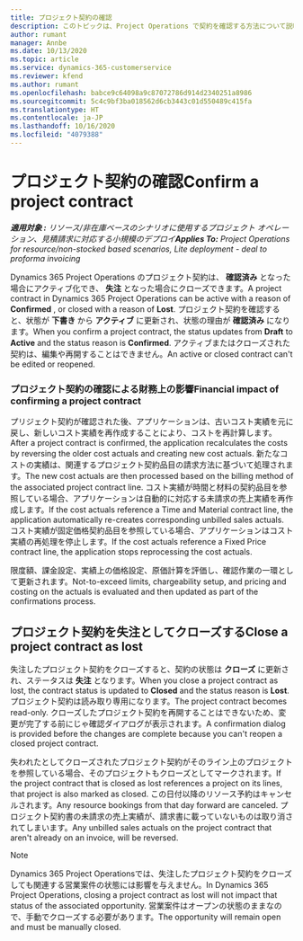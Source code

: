 ```yaml
---
title: プロジェクト契約の確認
description: このトピックは、Project Operations で契約を確認する方法について説明します。
author: rumant
manager: Annbe
ms.date: 10/13/2020
ms.topic: article
ms.service: dynamics-365-customerservice
ms.reviewer: kfend
ms.author: rumant
ms.openlocfilehash: babce9c64098a9c87072786d914d2340251a8986
ms.sourcegitcommit: 5c4c9bf3ba018562d6cb3443c01d550489c415fa
ms.translationtype: HT
ms.contentlocale: ja-JP
ms.lasthandoff: 10/16/2020
ms.locfileid: "4079388"
---
```

# <a name="confirm-a-project-contract"></a><span data-ttu-id="8476e-103">プロジェクト契約の確認</span><span class="sxs-lookup"><span data-stu-id="8476e-103">Confirm a project contract</span></span>

<span data-ttu-id="8476e-104">_**適用対象 :** リソース/非在庫ベースのシナリオに使用するプロジェクト オペレーション、見積請求に対応する小規模のデプロイ_</span><span class="sxs-lookup"><span data-stu-id="8476e-104">_**Applies To:** Project Operations for resource/non-stocked based scenarios, Lite deployment - deal to proforma invoicing_</span></span>

<span data-ttu-id="8476e-105">Dynamics 365 Project Operations のプロジェクト契約は、 **確認済み** となった場合にアクティブ化でき、 **失注** となった場合にクローズできます。</span><span class="sxs-lookup"><span data-stu-id="8476e-105">A project contract in Dynamics 365 Project Operations can be active with a reason of **Confirmed** , or closed with a reason of **Lost**.</span></span> <span data-ttu-id="8476e-106">プロジェクト契約を確認すると、状態が **下書き** から **アクティブ** に更新され、状態の理由が **確認済み** になります。</span><span class="sxs-lookup"><span data-stu-id="8476e-106">When you confirm a project contract, the status updates from **Draft** to **Active** and the status reason is **Confirmed**.</span></span> <span data-ttu-id="8476e-107">アクティブまたはクローズされた契約は、編集や再開することはできません。</span><span class="sxs-lookup"><span data-stu-id="8476e-107">An active or closed contract can't be edited or reopened.</span></span> 

### <a name="financial-impact-of-confirming-a-project-contract"></a><span data-ttu-id="8476e-108">プロジェクト契約の確認による財務上の影響</span><span class="sxs-lookup"><span data-stu-id="8476e-108">Financial impact of confirming a project contract</span></span>

<span data-ttu-id="8476e-109">プリジェクト契約が確認された後、アプリケーションは、古いコスト実績を元に戻し、新しいコスト実績を再作成することにより、コストを再計算します。</span><span class="sxs-lookup"><span data-stu-id="8476e-109">After a project contract is confirmed, the application recalculates the costs by reversing the older cost actuals and creating new cost actuals.</span></span> <span data-ttu-id="8476e-110">新たなコストの実績は、関連するプロジェクト契約品目の請求方法に基づいて処理されます。</span><span class="sxs-lookup"><span data-stu-id="8476e-110">The new cost actuals are then processed based on the billing method of the associated project contract line.</span></span> <span data-ttu-id="8476e-111">コスト実績が時間と材料の契約品目を参照している場合、アプリケーションは自動的に対応する未請求の売上実績を再作成します。</span><span class="sxs-lookup"><span data-stu-id="8476e-111">If the cost actuals reference a Time and Material contract line, the application automatically re-creates corresponding unbilled sales actuals.</span></span> <span data-ttu-id="8476e-112">コスト実績が固定価格契約品目を参照している場合、アプリケーションはコスト実績の再処理を停止します。</span><span class="sxs-lookup"><span data-stu-id="8476e-112">If the cost actuals reference a Fixed Price contract line, the application stops reprocessing the cost actuals.</span></span>

<span data-ttu-id="8476e-113">限度額、課金設定、実績上の価格設定、原価計算を評価し、確認作業の一環として更新されます。</span><span class="sxs-lookup"><span data-stu-id="8476e-113">Not-to-exceed limits, chargeability setup, and pricing and costing on the actuals is evaluated and then updated as part of the confirmations process.</span></span>

## <a name="close-a-project-contract-as-lost"></a><span data-ttu-id="8476e-114">プロジェクト契約を失注としてクローズする</span><span class="sxs-lookup"><span data-stu-id="8476e-114">Close a project contract as lost</span></span>

<span data-ttu-id="8476e-115">失注したプロジェクト契約をクローズすると、契約の状態は **クローズ** に更新され、ステータスは **失注** となります。</span><span class="sxs-lookup"><span data-stu-id="8476e-115">When you close a project contract as lost, the contract status is updated to **Closed** and the status reason is **Lost**.</span></span> <span data-ttu-id="8476e-116">プロジェクト契約は読み取り専用になります。</span><span class="sxs-lookup"><span data-stu-id="8476e-116">The project contract becomes read-only.</span></span> <span data-ttu-id="8476e-117">クローズしたプロジェクト契約を再開することはできないため、変更が完了する前にじゃ確認ダイアログが表示されます。</span><span class="sxs-lookup"><span data-stu-id="8476e-117">A confirmation dialog is provided before the changes are complete because you can't reopen a closed project contract.</span></span>

<span data-ttu-id="8476e-118">失われたとしてクローズされたプロジェクト契約がそのライン上のプロジェクトを参照している場合、そのプロジェクトもクローズとしてマークされます。</span><span class="sxs-lookup"><span data-stu-id="8476e-118">If the project contract that is closed as lost references a project on its lines, that project is also marked as closed.</span></span> <span data-ttu-id="8476e-119">この日付以降のリソース予約はキャンセルされます。</span><span class="sxs-lookup"><span data-stu-id="8476e-119">Any resource bookings from that day forward are canceled.</span></span> <span data-ttu-id="8476e-120">プロジェクト契約書の未請求の売上実績が、請求書に載っていないものは取り消されてしまいます。</span><span class="sxs-lookup"><span data-stu-id="8476e-120">Any unbilled sales actuals on the project contract that aren't already on an invoice, will be reversed.</span></span>

> [!NOTE]
> <span data-ttu-id="8476e-121">Dynamics 365 Project Operationsでは、失注したプロジェクト契約をクローズしても関連する営業案件の状態には影響を与えません。</span><span class="sxs-lookup"><span data-stu-id="8476e-121">In Dynamics 365 Project Operations, closing a project contract as lost will not impact that status of the associated opportunity.</span></span> <span data-ttu-id="8476e-122">営業案件はオープンの状態のままなので、手動でクローズする必要があります。</span><span class="sxs-lookup"><span data-stu-id="8476e-122">The opportunity will remain open and must be manually closed.</span></span>
